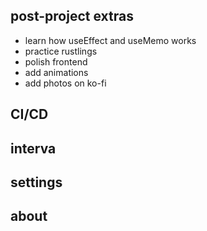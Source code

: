 ## post-project extras

- learn how useEffect and useMemo works
- practice rustlings
- polish frontend
- add animations
- add photos on ko-fi
  <!-- - !!! configure auto-updating !!! -->
  <!-- - double check that daisyUI colors are applied -->

## CI/CD

## interva

<!-- - add pause, play and reset buttons -->
<!-- - find a library to use time -->
<!-- - implement timer logic -->
<!-- - add new colors for when break vs long break vs focus -->
<!-- - add a cooler sound when reaching the long break -->
<!-- - add a ticking sound -->

## settings

<!-- - add settings for changing pomo time -->
<!-- - add settings for OS integration (e.g always on top, start up on launch, etc) -->

## about

<!-- - add a ko-fi link -->
<!-- - link the github repo to this project -->
<!-- - talk briefly about project -->
<!-- - link my github -->
